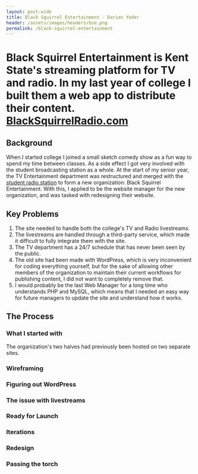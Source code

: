 ```yaml
---
layout: post-wide
title: Black Squirrel Entertainment - Darien Yoder
header: /assets/images/headers/bse.png
permalink: /black-squirrel-entertainment
---
```


# Black Squirrel Entertainment is Kent State's streaming platform for TV and radio. In my last year of college I built them a web app to distribute their content.<br>[BlackSquirrelRadio.com](https://blacksquirrelradio.com)

## Background

When I started college I joined a small sketch comedy show as a fun way to spend my time between classes. As a side effect I got very involved with the student broadcasting station as a whole. At the start of my senior year, the TV Entertainment department was restructured and merged with the [student radio station](https://en.wikipedia.org/wiki/Black_Squirrel_Radio) to form a new organization: Black Squirrel Entertainment. With this, I applied to be the website manager for the new organization, and was tasked with redesigning their website.

## Key Problems

1. The site needed to handle both the college's TV and Radio livestreams.
2. The livestreams are handled through a third-party service, which made it difficult to fully integrate them with the site.
3. The TV department has a 24/7 schedule that has never been seen by the public.
4. The old site had been made with WordPress, which is very inconvenient for coding everything yourself, but for the sake of allowing other members of the organization to maintain their current workflows for publishing content, I did not want to completely remove that.
5. I would probably be the last Web Manager for a long time who understands PHP and MySQL, which means that I needed an easy way for future managers to update the site and understand how it works.

## The Process

### What I started with

The organization's two halves had previously been hosted on two separate sites.

### Wireframing

### Figuring out WordPress

### The issue with livestreams

### Ready for Launch

### Iterations

### Redesign

### Passing the torch
